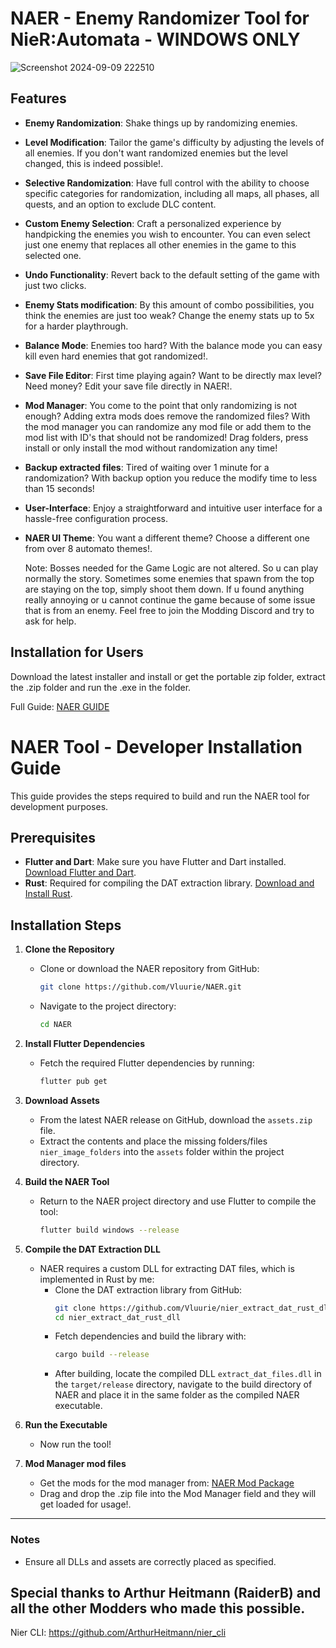 # NAER - Enemy Randomizer Tool for NieR:Automata - WINDOWS ONLY

![Screenshot 2024-09-09 222510](https://github.com/user-attachments/assets/cb163537-f0b9-4f44-8824-98934490c6f7)

## Features

- **Enemy Randomization**: Shake things up by randomizing enemies.
- **Level Modification**: Tailor the game's difficulty by adjusting the levels of all enemies. If you don't want randomized enemies but the level changed, this is indeed possible!.
- **Selective Randomization**: Have full control with the ability to choose specific categories for randomization, including all maps, all phases, all quests, and an option to exclude DLC content.
- **Custom Enemy Selection**: Craft a personalized experience by handpicking the enemies you wish to encounter. You can even select just one enemy that replaces all other enemies in the game to this selected one.
- **Undo Functionality**: Revert back to the default setting of the game with just two clicks. 
- **Enemy Stats modification**: By this amount of combo possibilities, you think the enemies are just too weak? Change the enemy stats up to 5x for a harder playthrough.
- **Balance Mode**: Enemies too hard? With the balance mode you can easy kill even hard enemies that got randomized!.
- **Save File Editor**: First time playing again? Want to be directly max level? Need money? Edit your save file directly in NAER!.
- **Mod Manager**: You come to the point that only randomizing is not enough? Adding extra mods does remove the randomized files? With the mod manager you can randomize any mod file or add them to the mod list with ID's that should not be randomized! Drag folders, press install or only install the mod without randomization any time!
- **Backup extracted files**: Tired of waiting over 1 minute for a randomization? With backup option you reduce the modify time to less than 15 seconds!
- **User-Interface**: Enjoy a straightforward and intuitive user interface for a hassle-free configuration process.
- **NAER UI Theme**: You want a different theme? Choose a different one from over 8 automato themes!.

  Note: Bosses needed for the Game Logic are not altered. So u can play normally the story.
  Sometimes some enemies that spawn from the top are staying on the top, simply shoot them down.
  If u found anything really annoying or u cannot continue the game because of some issue that is from an enemy. Feel free to join the Modding Discord and try to ask for help.

## Installation for Users

Download the latest installer and install or get the portable zip folder, extract the .zip folder and run the .exe in the folder.

Full Guide: [NAER GUIDE](https://github.com/Vluurie/NAER/blob/main/guide.md)



# NAER Tool - Developer Installation Guide

This guide provides the steps required to build and run the NAER tool for development purposes.

## Prerequisites

- **Flutter and Dart**: Make sure you have Flutter and Dart installed. [Download Flutter and Dart](https://flutter.dev/docs/get-started/install).
- **Rust**: Required for compiling the DAT extraction library. [Download and Install Rust](https://www.rust-lang.org/tools/install).

## Installation Steps

1. **Clone the Repository**
   - Clone or download the NAER repository from GitHub:
     ```bash
     git clone https://github.com/Vluurie/NAER.git
     ```
   - Navigate to the project directory:
     ```bash
     cd NAER
     ```

2. **Install Flutter Dependencies**
   - Fetch the required Flutter dependencies by running:
     ```bash
     flutter pub get
     ```

3. **Download Assets**
   - From the latest NAER release on GitHub, download the `assets.zip` file.
   - Extract the contents and place the missing folders/files `nier_image_folders` into the `assets` folder within the project directory.

6. **Build the NAER Tool**
   - Return to the NAER project directory and use Flutter to compile the tool:
       ```bash
       flutter build windows --release
       ```
  
5. **Compile the DAT Extraction DLL**
   - NAER requires a custom DLL for extracting DAT files, which is implemented in Rust by me:
     - Clone the DAT extraction library from GitHub:
       ```bash
       git clone https://github.com/Vluurie/nier_extract_dat_rust_dll.git
       cd nier_extract_dat_rust_dll
       ```
     - Fetch dependencies and build the library with:
       ```bash
       cargo build --release
       ```
     - After building, locate the compiled DLL `extract_dat_files.dll` in the `target/release` directory, navigate to the build directory of NAER and place it in the same folder as the compiled NAER executable.

7. **Run the Executable**
   - Now run the tool!
     
8. **Mod Manager mod files**
   - Get the mods for the mod manager from: [NAER Mod Package](https://www.nexusmods.com/nierautomata/mods/600)
   - Drag and drop the .zip file into the Mod Manager field and they will get loaded for usage!.

---

### Notes

- Ensure all DLLs and assets are correctly placed as specified.


## Special thanks to Arthur Heitmann (RaiderB) and all the other Modders who made this possible.
Nier CLI: https://github.com/ArthurHeitmann/nier_cli
